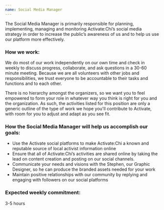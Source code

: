 ```yaml
---
name: Social Media Manager
---
```


The Social Media Manager is primarily responsible for planning, implementing, managing and monitoring Activate:Chi’s social media strategy in order to increase the public’s awareness of us and to help us use our platform more effectively.

### How we work:

We do most of our work independently on our own time and check in weekly to discuss progress, collaborate, and ask questions in a 30-60 minute meeting. Because we are all volunteers with other jobs and responsibilities, we trust everyone to be accountable to their tasks and functions and to each other.

There is no hierarchy amongst the organizers, so we want you to feel empowered to form your role in whatever way you think is right for you and the organization. As such, the activities listed for this position are only a generic outline of the type of work we hope you'll contribute to Activate, with room for you to adjust and adapt as you see fit.

### How the Social Media Manager will help us accomplish our goals:

- Use the Activate social platforms to make Activate:Chi a known and reputable source of local activist information online
- Ensure that all of Activate:Chi’s activities are shared online by taking the lead on content creation and posting on our social channels.
- Communicate your needs and visions with the Stephen, our Graphic Designer, so he can produce the branded assets needed for your work
- Maintain positive relationships with our community by replying and engaging with followers on our social platforms

### Expected weekly commitment:

3-5 hours

